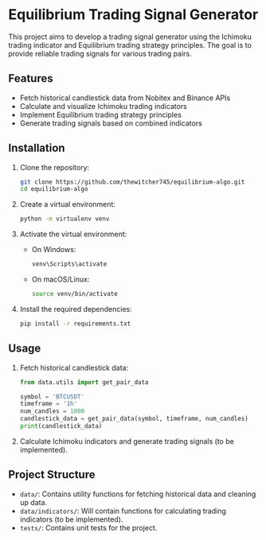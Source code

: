 # Equilibrium Trading Signal Generator

This project aims to develop a trading signal generator using the Ichimoku trading indicator and Equilibrium trading strategy principles. The goal is to provide reliable trading signals for various trading pairs.

## Features

- Fetch historical candlestick data from Nobitex and Binance APIs
- Calculate and visualize Ichimoku trading indicators
- Implement Equilibrium trading strategy principles
- Generate trading signals based on combined indicators

## Installation

1. Clone the repository:
    ```sh
    git clone https://github.com/thewitcher745/equilibrium-algo.git
    cd equilibrium-algo
    ```

2. Create a virtual environment:
    ```sh
    python -m virtualenv venv
    ```

3. Activate the virtual environment:
    - On Windows:
        ```sh
        venv\Scripts\activate
        ```
    - On macOS/Linux:
        ```sh
        source venv/bin/activate
        ```

4. Install the required dependencies:
    ```sh
    pip install -r requirements.txt
    ```

## Usage

1. Fetch historical candlestick data:
    ```python
    from data.utils import get_pair_data

    symbol = 'BTCUSDT'
    timeframe = '1h'
    num_candles = 1000
    candlestick_data = get_pair_data(symbol, timeframe, num_candles)
    print(candlestick_data)
    ```

2. Calculate Ichimoku indicators and generate trading signals (to be implemented).

## Project Structure

- `data/`: Contains utility functions for fetching historical data and cleaning up data.
- `data/indicators/`: Will contain functions for calculating trading indicators (to be implemented).
- `tests/`: Contains unit tests for the project.

